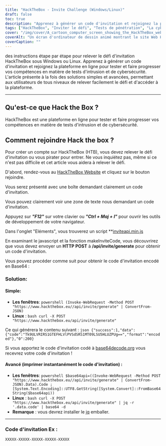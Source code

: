 ```yaml
---
title: "HackTheBox - Invite Challenge (Windows/Linux)"
draft: false
toc: true
description: "Apprenez à générer un code d'invitation et rejoignez la plateforme en ligne HackTheBox pour tester et faire progresser vos compétences en matière de tests d'intrusion et de cybersécurité sur Windows et Linux."
tags: ["HackTheBox", "Inviter le défi", "Tests de pénétration", "La cyber-sécurité", "les fenêtres", "Linux", "Plateforme en ligne", "POSTE HTTP", "Code d'invitation", "Encodé en Base64", "Powershell", "Coup de Linux", "Décodage Base64", "Inviter la génération de code", "La programmation", "Développement web", "Technologie", "Sécurité informatique", "Formation informatique"]
cover: "/img/cover/A_cartoon_computer_screen_showing_the_HackTheBox_website.png"
coverAlt: "Un écran d'ordinateur de dessin animé montrant le site Web HackTheBox avec une porte de coffre-fort déverrouillée avec une clé, révélant un trophée ou une médaille, avec un fond de paysage urbain dans la palette de couleurs du logo de HackTheBox (bleu et blanc)."
coverCaption: ""
---
```

 des instructions étape par étape pour relever le défi d'invitation HackTheBox sous Windows ou Linux. Apprenez à générer un code d'invitation et rejoignez la plateforme en ligne pour tester et faire progresser vos compétences en matière de tests d'intrusion et de cybersécurité. L'article présente à la fois des solutions simples et avancées, permettant aux utilisateurs de tous niveaux de relever facilement le défi et d'accéder à la plateforme.

______

## Qu'est-ce que Hack the Box ?

HackTheBox est une plateforme en ligne pour tester et faire progresser vos compétences en matière de tests d'intrusion et de cybersécurité.

## Comment rejoindre Hack the box ?

Pour créer un compte sur HackTheBox (HTB), vous devez relever le défi d'invitation ou vous pirater pour entrer. Ne vous inquiétez pas, même si ce n'est pas difficile et cet article vous aidera à relever le défi.

D'abord, rendez-vous au [HackTheBox Website](https://hackthebox.eu) et cliquez sur le bouton rejoindre.

Vous serez présenté avec une boîte demandant clairement un code d'invitation.

Vous pouvez clairement voir une zone de texte nous demandant un code d'invitation.

Appuyez sur ***"F12"*** sur votre clavier ou ***"Ctrl + Maj + I"*** pour ouvrir les outils de développement de votre navigateur.

Dans l'onglet "Eléments", vous trouverez un script **[inviteapi.min.js](https://www.hackthebox.eu/js/inviteapi.min.js)

En examinant le javascript et la fonction makeInviteCode, vous découvrirez que vous devez envoyer un **HTTP POST** à **/api/invite/generate** pour obtenir un code d'invitation.

Vous pouvez procéder comme suit pour obtenir le code d'invitation encodé en Base64 :

### Solution:

#### Simple:
- **Les fenêtres**: ```powershell (Invoke-WebRequest -Method POST "https://www.hackthebox.eu//api/invite/generate" | ConvertFrom-JSON) ```
- **Linux** : ```bash curl -X POST "https://www.hackthebox.eu/api/invite/generate" ```

Ce qui générera le contenu suivant : ```json {"success":1,"data":{"code":"Tk9ULVRIRS1GTEFHLVlPVSdSRS1MT09LSU5HLUZPUg==","format":"encoded"},"0":200} ```

Si vous apportez le code d'invitation codé à [base64decode.org](https://www.base64decode.org/) vous recevrez votre code d'invitation !

#### Avancé (imprimer instantanément le code d'invitation) :
 - **Les fenêtres**: ```powershell $base64api=((Invoke-WebRequest -Method POST "https://www.hackthebox.eu//api/invite/generate" | ConvertFrom-JSON).Data).Code ; [System.Text.Encoding]::UTF8.GetString([System.Convert]::FromBase64String($base64api)) ```
- **Linux** : ```bash curl -X POST "https://www.hackthebox.eu/api/invite/generate" | jq -r '.data.code' | base64 -d ```
 - **Remarque** : vous devrez installer le [jq](https://stedolan.github.io/jq/download/) emballer.

______

### Code d'invitation Ex :
```XXXXX-XXXXX-XXXXX-XXXXX-XXXXX```


